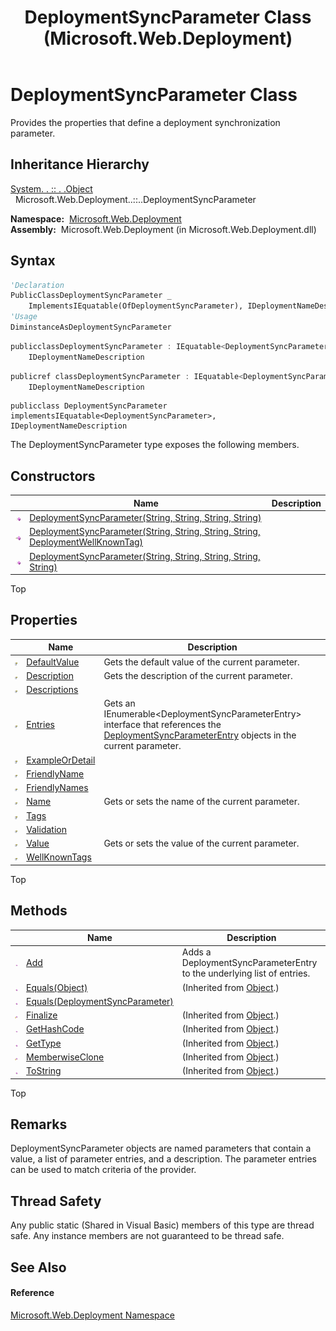 ﻿---
title: DeploymentSyncParameter Class (Microsoft.Web.Deployment)
TOCTitle: DeploymentSyncParameter Class
ms:assetid: T:Microsoft.Web.Deployment.DeploymentSyncParameter
ms:mtpsurl: https://msdn.microsoft.com/en-us/library/microsoft.web.deployment.deploymentsyncparameter(v=VS.90)
ms:contentKeyID: 20209264
ms.date: 05/02/2012
mtps_version: v=VS.90
f1_keywords:
- Microsoft.Web.Deployment.DeploymentSyncParameter
dev_langs:
- CSharp
- JScript
- VB
- c++
api_location:
- Microsoft.Web.Deployment.dll
api_name:
- Microsoft.Web.Deployment.DeploymentSyncParameter
api_type:
- Managed
topic_type:
- apiref
- kbSyntax
product_family_name: VS
ROBOTS: INDEX,FOLLOW
---

# DeploymentSyncParameter Class

Provides the properties that define a deployment synchronization parameter.

## Inheritance Hierarchy

[System. . :: . .Object](https://msdn.microsoft.com/en-us/library/e5kfa45b\(v=vs.90\))  
  Microsoft.Web.Deployment..::..DeploymentSyncParameter  

**Namespace:**  [Microsoft.Web.Deployment](microsoft-web-deployment-namespace.md)  
**Assembly:**  Microsoft.Web.Deployment (in Microsoft.Web.Deployment.dll)

## Syntax

``` vb
'Declaration
PublicClassDeploymentSyncParameter _
    ImplementsIEquatable(OfDeploymentSyncParameter), IDeploymentNameDescription
'Usage
DiminstanceAsDeploymentSyncParameter
```

``` csharp
publicclassDeploymentSyncParameter : IEquatable<DeploymentSyncParameter>, 
    IDeploymentNameDescription
```

``` c++
publicref classDeploymentSyncParameter : IEquatable<DeploymentSyncParameter^>, 
    IDeploymentNameDescription
```

``` jscript
publicclass DeploymentSyncParameter implementsIEquatable<DeploymentSyncParameter>, IDeploymentNameDescription
```

The DeploymentSyncParameter type exposes the following members.

## Constructors

<table>
<thead>
<tr class="header">
<th> </th>
<th>Name</th>
<th>Description</th>
</tr>
</thead>
<tbody>
<tr class="odd">
<td><img src="images/Dd565996.pubmethod(en-us,VS.90).gif" title="Public method" alt="Public method" /></td>
<td><a href="deploymentsyncparameter-constructor-string-string-string-string-microsoft-web-deployment.md">DeploymentSyncParameter(String, String, String, String)</a></td>
<td></td>
</tr>
<tr class="even">
<td><img src="images/Dd565996.pubmethod(en-us,VS.90).gif" title="Public method" alt="Public method" /></td>
<td><a href="deploymentsyncparameter-constructor-string-string-string-string-deploymentwellknowntag-microsoft-web-deployment.md">DeploymentSyncParameter(String, String, String, String, DeploymentWellKnownTag)</a></td>
<td></td>
</tr>
<tr class="odd">
<td><img src="images/Dd565996.pubmethod(en-us,VS.90).gif" title="Public method" alt="Public method" /></td>
<td><a href="deploymentsyncparameter-constructor-string-string-string-string-string-microsoft-web-deployment.md">DeploymentSyncParameter(String, String, String, String, String)</a></td>
<td></td>
</tr>
</tbody>
</table>


Top

## Properties

<table>
<thead>
<tr class="header">
<th> </th>
<th>Name</th>
<th>Description</th>
</tr>
</thead>
<tbody>
<tr class="odd">
<td><img src="images/Dd565996.pubproperty(en-us,VS.90).gif" title="Public property" alt="Public property" /></td>
<td><a href="deploymentsyncparameter-defaultvalue-property-microsoft-web-deployment.md">DefaultValue</a></td>
<td>Gets the default value of the current parameter.</td>
</tr>
<tr class="even">
<td><img src="images/Dd565996.pubproperty(en-us,VS.90).gif" title="Public property" alt="Public property" /></td>
<td><a href="deploymentsyncparameter-description-property-microsoft-web-deployment.md">Description</a></td>
<td>Gets the description of the current parameter.</td>
</tr>
<tr class="odd">
<td><img src="images/Dd565996.pubproperty(en-us,VS.90).gif" title="Public property" alt="Public property" /></td>
<td><a href="deploymentsyncparameter-descriptions-property-microsoft-web-deployment.md">Descriptions</a></td>
<td></td>
</tr>
<tr class="even">
<td><img src="images/Dd565996.pubproperty(en-us,VS.90).gif" title="Public property" alt="Public property" /></td>
<td><a href="deploymentsyncparameter-entries-property-microsoft-web-deployment.md">Entries</a></td>
<td>Gets an IEnumerable&lt;DeploymentSyncParameterEntry&gt; interface that references the <a href="deploymentsyncparameterentry-class-microsoft-web-deployment.md">DeploymentSyncParameterEntry</a> objects in the current parameter.</td>
</tr>
<tr class="odd">
<td><img src="images/Dd565996.pubproperty(en-us,VS.90).gif" title="Public property" alt="Public property" /></td>
<td><a href="deploymentsyncparameter-exampleordetail-property-microsoft-web-deployment.md">ExampleOrDetail</a></td>
<td></td>
</tr>
<tr class="even">
<td><img src="images/Dd565996.pubproperty(en-us,VS.90).gif" title="Public property" alt="Public property" /></td>
<td><a href="deploymentsyncparameter-friendlyname-property-microsoft-web-deployment.md">FriendlyName</a></td>
<td></td>
</tr>
<tr class="odd">
<td><img src="images/Dd565996.pubproperty(en-us,VS.90).gif" title="Public property" alt="Public property" /></td>
<td><a href="deploymentsyncparameter-friendlynames-property-microsoft-web-deployment.md">FriendlyNames</a></td>
<td></td>
</tr>
<tr class="even">
<td><img src="images/Dd565996.pubproperty(en-us,VS.90).gif" title="Public property" alt="Public property" /></td>
<td><a href="deploymentsyncparameter-name-property-microsoft-web-deployment.md">Name</a></td>
<td>Gets or sets the name of the current parameter.</td>
</tr>
<tr class="odd">
<td><img src="images/Dd565996.pubproperty(en-us,VS.90).gif" title="Public property" alt="Public property" /></td>
<td><a href="deploymentsyncparameter-tags-property-microsoft-web-deployment.md">Tags</a></td>
<td></td>
</tr>
<tr class="even">
<td><img src="images/Dd565996.pubproperty(en-us,VS.90).gif" title="Public property" alt="Public property" /></td>
<td><a href="deploymentsyncparameter-validation-property-microsoft-web-deployment.md">Validation</a></td>
<td></td>
</tr>
<tr class="odd">
<td><img src="images/Dd565996.pubproperty(en-us,VS.90).gif" title="Public property" alt="Public property" /></td>
<td><a href="deploymentsyncparameter-value-property-microsoft-web-deployment.md">Value</a></td>
<td>Gets or sets the value of the current parameter.</td>
</tr>
<tr class="even">
<td><img src="images/Dd565996.pubproperty(en-us,VS.90).gif" title="Public property" alt="Public property" /></td>
<td><a href="deploymentsyncparameter-wellknowntags-property-microsoft-web-deployment.md">WellKnownTags</a></td>
<td></td>
</tr>
</tbody>
</table>


Top

## Methods

<table>
<thead>
<tr class="header">
<th> </th>
<th>Name</th>
<th>Description</th>
</tr>
</thead>
<tbody>
<tr class="odd">
<td><img src="images/Dd565996.pubmethod(en-us,VS.90).gif" title="Public method" alt="Public method" /></td>
<td><a href="deploymentsyncparameter-add-method-microsoft-web-deployment.md">Add</a></td>
<td>Adds a DeploymentSyncParameterEntry to the underlying list of entries.</td>
</tr>
<tr class="even">
<td><img src="images/Dd565996.pubmethod(en-us,VS.90).gif" title="Public method" alt="Public method" /></td>
<td><a href="https://msdn.microsoft.com/en-us/library/bsc2ak47(v=vs.90)">Equals(Object)</a></td>
<td>(Inherited from <a href="https://msdn.microsoft.com/en-us/library/e5kfa45b(v=vs.90)">Object</a>.)</td>
</tr>
<tr class="odd">
<td><img src="images/Dd565996.pubmethod(en-us,VS.90).gif" title="Public method" alt="Public method" /></td>
<td><a href="deploymentsyncparameter-equals-method-deploymentsyncparameter-microsoft-web-deployment.md">Equals(DeploymentSyncParameter)</a></td>
<td></td>
</tr>
<tr class="even">
<td><img src="images/Dd565996.protmethod(en-us,VS.90).gif" title="Protected method" alt="Protected method" /></td>
<td><a href="https://msdn.microsoft.com/en-us/library/4k87zsw7(v=vs.90)">Finalize</a></td>
<td>(Inherited from <a href="https://msdn.microsoft.com/en-us/library/e5kfa45b(v=vs.90)">Object</a>.)</td>
</tr>
<tr class="odd">
<td><img src="images/Dd565996.pubmethod(en-us,VS.90).gif" title="Public method" alt="Public method" /></td>
<td><a href="https://msdn.microsoft.com/en-us/library/zdee4b3y(v=vs.90)">GetHashCode</a></td>
<td>(Inherited from <a href="https://msdn.microsoft.com/en-us/library/e5kfa45b(v=vs.90)">Object</a>.)</td>
</tr>
<tr class="even">
<td><img src="images/Dd565996.pubmethod(en-us,VS.90).gif" title="Public method" alt="Public method" /></td>
<td><a href="https://msdn.microsoft.com/en-us/library/dfwy45w9(v=vs.90)">GetType</a></td>
<td>(Inherited from <a href="https://msdn.microsoft.com/en-us/library/e5kfa45b(v=vs.90)">Object</a>.)</td>
</tr>
<tr class="odd">
<td><img src="images/Dd565996.protmethod(en-us,VS.90).gif" title="Protected method" alt="Protected method" /></td>
<td><a href="https://msdn.microsoft.com/en-us/library/57ctke0a(v=vs.90)">MemberwiseClone</a></td>
<td>(Inherited from <a href="https://msdn.microsoft.com/en-us/library/e5kfa45b(v=vs.90)">Object</a>.)</td>
</tr>
<tr class="even">
<td><img src="images/Dd565996.pubmethod(en-us,VS.90).gif" title="Public method" alt="Public method" /></td>
<td><a href="https://msdn.microsoft.com/en-us/library/7bxwbwt2(v=vs.90)">ToString</a></td>
<td>(Inherited from <a href="https://msdn.microsoft.com/en-us/library/e5kfa45b(v=vs.90)">Object</a>.)</td>
</tr>
</tbody>
</table>


Top

## Remarks

DeploymentSyncParameter objects are named parameters that contain a value, a list of parameter entries, and a description. The parameter entries can be used to match criteria of the provider.

## Thread Safety

Any public static (Shared in Visual Basic) members of this type are thread safe. Any instance members are not guaranteed to be thread safe.

## See Also

#### Reference

[Microsoft.Web.Deployment Namespace](microsoft-web-deployment-namespace.md)

